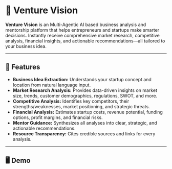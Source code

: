 # 🚀 Venture Vision

**Venture Vision** is an Multi-Agentic AI based business analysis and mentorship platform that helps entrepreneurs and startups make smarter decisions. Instantly receive comprehensive market research, competitive analysis, financial insights, and actionable recommendations—all tailored to your business idea.

---

## 🌟 Features

- **Business Idea Extraction:** Understands your startup concept and location from natural language input.
- **Market Research Analysis:** Provides data-driven insights on market size, trends, customer demographics, regulations, SWOT, and more.
- **Competitive Analysis:** Identifies key competitors, their strengths/weaknesses, market positioning, and strategic threats.
- **Financial Analysis:** Estimates startup costs, revenue potential, funding options, profit margins, and financial risks.
- **Mentor Guidance:** Synthesizes all analyses into clear, strategic, and actionable recommendations.
- **Resource Transparency:** Cites credible sources and links for every analysis.

---

## 🖥️ Demo



